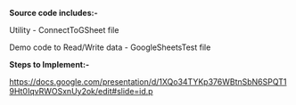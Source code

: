 **Source code includes:-**

Utility - ConnectToGSheet file

Demo code to Read/Write data -  GoogleSheetsTest file

**Steps to Implement:-**

https://docs.google.com/presentation/d/1XQo34TYKp376WBtnSbN6SPQT19Ht0IqvRWOSxnUy2ok/edit#slide=id.p
